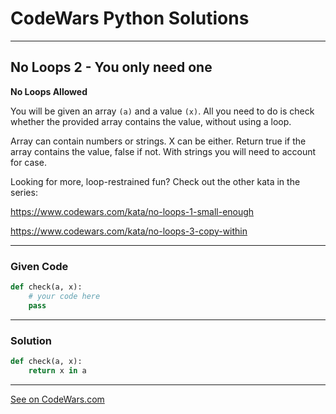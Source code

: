 # CodeWars Python Solutions

---

## No Loops 2 - You only need one


**No Loops Allowed**

You will be given an array `(a)` and a value `(x)`. All you need to do is check whether the provided array contains the value, without using a loop.

Array can contain numbers or strings. X can be either. Return true if the array contains the value, false if not. With strings you will need to account for case.

Looking for more, loop-restrained fun? Check out the other kata in the series:

https://www.codewars.com/kata/no-loops-1-small-enough

https://www.codewars.com/kata/no-loops-3-copy-within




---

### Given Code


```python
def check(a, x):
    # your code here
    pass
```

---

### Solution


```python
def check(a, x):
    return x in a
```

---


[See on CodeWars.com](https://www.codewars.com/kata/57cc40b2f8392dbf2a0003ce)
